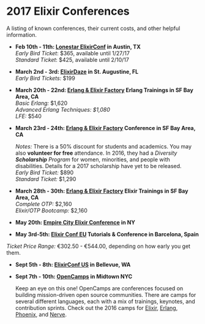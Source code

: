 # 2017 Elixir Conferences
A listing of known conferences, their current costs, and other helpful information.

*   **Feb 10th - 11th: [Lonestar ElixirConf](http://lonestarelixir.com/) in Austin, TX**  
    _Early Bird Ticket_: $365, available until 1/27/17  
    _Standard Ticket_: $425, available until 2/10/17

*   **March 2nd - 3rd: [ElixirDaze](http://www.elixirdaze.com/) in St. Augustine, FL**  
    _Early Bird Tickets:_ $199

*   **March 20th - 22nd: [Erlang & Elixir Factory](http://www.erlangelixir.com/) Erlang Trainings in SF Bay Area, CA**  
    _Basic Erlang:_ $1,620  
    _Advanced Erlang Techniques: $1,080  
    LFE:_ $540

*   **March 23rd - 24th: [Erlang & Elixir Factory](http://www.erlangelixir.com/) Conference in SF Bay Area, CA**

    _Notes:_ There is a 50% discount for students and academics. You may also **volunteer for free** attendance. In 2016, they had a _Diversity **Scholarship** Program_ for women, minorities, and people with disabilities. Details for a 2017 scholarship have yet to be released.  
    _Early Bird Ticket:_ $890  
    _Standard Ticket:_ $1,290

*   **March 28th - 30th: [Erlang & Elixir Factory](http://www.erlangelixir.com/) Elixir Trainings in SF Bay Area, CA**  
    _Complete OTP:_ $2,160  
    _Elixir/OTP Bootcamp:_ $2,160

*   **May 20th: [Empire City Elixir Conference](http://empex.co/) in NY**

*   **May 3rd-5th: [Elixir Conf EU](http://www.elixirconf.eu/) Tutorials & Conference in Barcelona, Spain**

  _Ticket Price Range:_ €302.50  - €544.00, depending on how early you get them.

*   **Sept 5th - 8th: [ElixirConf US](https://elixirconf.com/) in Bellevue, WA**

*   **Sept 7th - 10th: [OpenCamps](http://opencamps.org/) in Midtown NYC**

    Keep an eye on this one! OpenCamps are conferences focused on building mission-driven open source communities. There are camps for several different languages, each with a mix of trainings, keynotes, and contribution sprints. Check out the 2016 camps for [Elixir](http://elixircamp.io/), [Erlang](http://erlang.camp/), [Phoenix](http://nyc.phoenix.camp/), and [Nerve](http://nerves.camp/).

